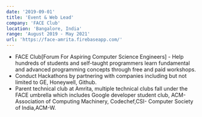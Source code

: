 ```yaml
---
date: '2019-09-01'
title: 'Event & Web Lead'
company: 'FACE Club'
location: 'Bangalore, India'
range: 'August 2019 - May 2021'
url: 'https://face-amrita.firebaseapp.com/'
---
```


- FACE Club[Forum For Aspiring Computer Science Engineers] - Help hundreds of students and self-taught programmers learn fundamental and advanced programming concepts through free and paid workshops.
- Conduct Hackathons by partnering with companies including but not limited to GE, Honeywell, Github.
- Parent technical club at Amrita, multiple technical clubs fall under the FACE umbrella which includes Google developer student club, ACM-Association of Computing Machinery, Codechef,CSI- Computer Society of India,ACM-W.

